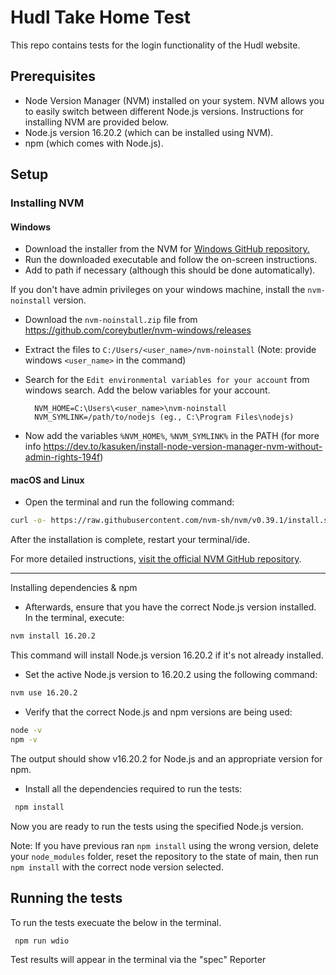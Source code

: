 # Hudl Take Home Test

This repo contains tests for the login functionality of the Hudl website.

## Prerequisites

- Node Version Manager (NVM) installed on your system. NVM allows you to easily switch between different Node.js versions. Instructions for installing NVM are provided below.
- Node.js version 16.20.2 (which can be installed using NVM).
- npm (which comes with Node.js).

## Setup

### Installing NVM

#### Windows

- Download the installer from the NVM
  for [Windows GitHub repository.](https://github.com/coreybutler/nvm-windows/releases)
- Run the downloaded executable and follow the on-screen instructions.
- Add to path if necessary (although this should be done automatically).

If you don't have admin privileges on your windows machine, install the `nvm-noinstall` version.
- Download the `nvm-noinstall.zip` file from https://github.com/coreybutler/nvm-windows/releases
- Extract the files to `C:/Users/<user_name>/nvm-noinstall` (Note: provide windows `<user_name>` in the command)
- Search for the `Edit environmental variables for your account` from windows search. Add the below variables for your account.

        NVM_HOME=C:\Users\<user_name>\nvm-noinstall
        NVM_SYMLINK=/path/to/nodejs (eg., C:\Program Files\nodejs)
- Now add the variables `%NVM_HOME%`, `%NVM_SYMLINK%` in the PATH (for more info https://dev.to/kasuken/install-node-version-manager-nvm-without-admin-rights-194f)

#### macOS and Linux

- Open the terminal and run the following command:

```bash
curl -o- https://raw.githubusercontent.com/nvm-sh/nvm/v0.39.1/install.sh | bash
```

After the installation is complete, restart your terminal/ide.

For more detailed
instructions, [visit the official NVM GitHub repository](https://github.com/nvm-sh/nvm#installing-and-updating).

---

Installing dependencies & npm

- Afterwards, ensure that you have the correct Node.js version installed. In the terminal, execute:

```bash
nvm install 16.20.2
```

This command will install Node.js version 16.20.2 if it's not already installed.

- Set the active Node.js version to 16.20.2 using the following command:

```bash
nvm use 16.20.2
```

- Verify that the correct Node.js and npm versions are being used:

```bash
node -v
npm -v
```

The output should show v16.20.2 for Node.js and an appropriate version for npm.

- Install all the dependencies required to run the tests:

```bash
 npm install
```

Now you are ready to run the tests using the specified Node.js version.

Note:  If you have previous ran `npm install` using the wrong version, delete your `node_modules` folder, reset the repository to the state of main, then run `npm install` with the correct node version selected.

## Running the tests

To run the tests execuate the below in the terminal.

```bash
 npm run wdio
```

Test results will appear in the terminal via the "spec" Reporter
